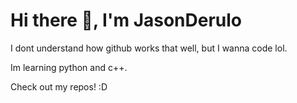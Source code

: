 # Hi there 👋, I'm JasonDerulo

I dont understand how github works that well, but I wanna code lol.

Im learning python and c++.

Check out my repos! :D
